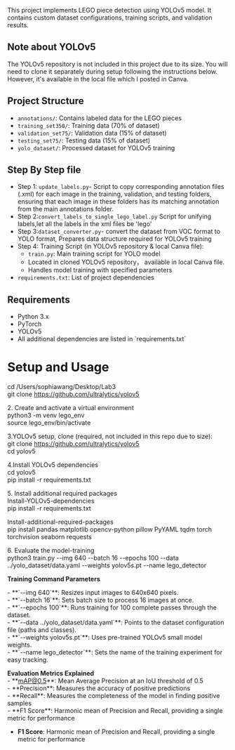 
This project implements LEGO piece detection using YOLOv5 model. It contains custom dataset configurations, training scripts, and validation results.

## Note about YOLOv5
The YOLOv5 repository is not included in this project due to its size. You will need to clone it separately during setup following the instructions below.
However, it's available in the local file which I posted in Canva.

## Project Structure
- `annotations/`: Contains labeled data for the LEGO pieces
- `training_set350/`: Training data (70% of dataset)
- `validation_set75/`: Validation data (15% of dataset)
- `testing_set75/`: Testing data (15% of dataset)
- `yolo_dataset/`: Processed dataset for YOLOv5 training

## Step By Step file 
- Step 1: `update_labels.py`- Script to copy corresponding annotation files (.xml) for each image in the training, validation, and testing folders,
 ensuring that each image in these folders has its matching annotation from the main annotations folder.
- Step 2:`convert_labels_to_single_lego_label.py` Script for unifying labels,let all the labels in the xml files be 'lego'
- Step 3:`dataset_converter.py`- convert the dataset from VOC format to YOLO format,  Prepares data structure required for YOLOv5 training
- Step 4: Training Script (in YOLOv5 repository & local Canva file):
  - `train.py`: Main training script for YOLO model
  - Located in cloned YOLOv5 repository， available in local Canva file.
  - Handles model training with specified parameters
- `requirements.txt`: List of project dependencies

## Requirements
- Python 3.x
- PyTorch
- YOLOv5
- All additional dependencies are listed in \`requirements.txt\`


# Setup and Usage

cd /Users/sophiawang/Desktop/Lab3  
git clone https://github.com/ultralytics/yolov5

 2\. Create and activate a virtual environment  
python3 \-m venv lego\_env  
source lego\_env/bin/activate

 3.YOLOv5 setup, clone (required, not included in this repo due to size):  
git clone https://github.com/ultralytics/yolov5  
cd yolov5

 4.Install YOLOv5 dependencies  
cd yolov5  
pip install \-r requirements.txt

 5\. Install additional required packages  
Install-YOLOv5-dependencies  
pip install \-r requirements.txt

 Install-additional-required-packages  
pip install pandas matplotlib opencv-python pillow PyYAML tqdm torch torchvision seaborn requests

6\. Evaluate the model-training  
python3 train.py \--img 640 \--batch 16 \--epochs 100 \--data ../yolo\_dataset/data.yaml \--weights yolov5s.pt \--name lego\_detector

**Training Command Parameters**

\- \*\*\`--img 640\`\*\*: Resizes input images to 640x640 pixels.  
\- \*\*\`--batch 16\`\*\*: Sets batch size to process 16 images at once.  
\- \*\*\`--epochs 100\`\*\*: Runs training for 100 complete passes through the dataset.  
\- \*\*\`--data ../yolo\_dataset/data.yaml\`\*\*: Points to the dataset configuration file (paths and classes).  
\- \*\*\`--weights yolov5s.pt\`\*\*: Uses pre-trained YOLOv5 small model weights.  
\- \*\*\`--name lego\_detector\`\*\*: Sets the name of the training experiment for easy tracking.

**Evaluation Metrics Explained**  
\- \*\*mAP@0.5\*\*: Mean Average Precision at an IoU threshold of 0.5  
\- \*\*Precision\*\*: Measures the accuracy of positive predictions  
\- \*\*Recall\*\*: Measures the completeness of the model in finding positive samples  
\- \*\*F1 Score\*\*: Harmonic mean of Precision and Recall, providing a single metric for performance

- **F1 Score**: Harmonic mean of Precision and Recall, providing a single metric for performance


